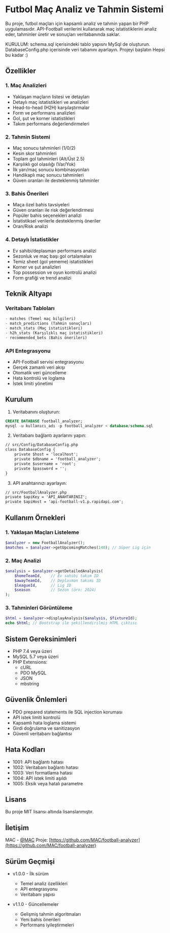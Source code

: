 # Futbol Maç Analiz ve Tahmin Sistemi

Bu proje, futbol maçları için kapsamlı analiz ve tahmin yapan bir PHP uygulamasıdır. API-Football verilerini kullanarak maç istatistiklerini analiz eder, tahminler üretir ve sonuçları veritabanında saklar.

KURULUM:
schema.sql içerisindeki tablo yapısnı MySql de oluşturun.
DatabaseConfig.php içerisinde veri tabanını ayarlayın.
Projeyi başlatın Hepsi bu kadar :)

## Özellikler

### 1. Maç Analizleri
- Yaklaşan maçların listesi ve detayları
- Detaylı maç istatistikleri ve analizleri
- Head-to-head (H2H) karşılaştırmalar
- Form ve performans analizleri
- Gol, şut ve korner istatistikleri
- Takım performans değerlendirmeleri

### 2. Tahmin Sistemi
- Maç sonucu tahminleri (1/0/2)
- Kesin skor tahminleri
- Toplam gol tahminleri (Alt/Üst 2.5)
- Karşılıklı gol olasılığı (Var/Yok)
- İlk yarı/maç sonucu kombinasyonları
- Handikaplı maç sonucu tahminleri
- Güven oranları ile desteklenmiş tahminler

### 3. Bahis Önerileri
- Maça özel bahis tavsiyeleri
- Güven oranları ile risk değerlendirmesi
- Popüler bahis seçenekleri analizi
- İstatistiksel verilerle desteklenmiş öneriler
- Oran/Risk analizi

### 4. Detaylı İstatistikler
- Ev sahibi/deplasman performans analizi
- Sezonluk ve maç başı gol ortalamaları
- Temiz sheet (gol yememe) istatistikleri
- Korner ve şut analizleri
- Top possession ve oyun kontrolü analizi
- Form grafiği ve trend analizi

## Teknik Altyapı

### Veritabanı Tabloları
```sql
- matches (Temel maç bilgileri)
- match_predictions (Tahmin sonuçları)
- match_stats (Maç istatistikleri)
- h2h_stats (Karşılıklı maç istatistikleri)
- recommended_bets (Bahis önerileri)
```

### API Entegrasyonu
- API-Football servisi entegrasyonu
- Gerçek zamanlı veri akışı
- Otomatik veri güncelleme
- Hata kontrolü ve loglama
- İstek limiti yönetimi

## Kurulum

1. Veritabanını oluşturun:
```sql
CREATE DATABASE football_analyzer;
mysql -u kullanıcı_adı -p football_analyzer < database/schema.sql
```

2. Veritabanı bağlantı ayarlarını yapın:
```php:README.md
// src/Config/DatabaseConfig.php
class DatabaseConfig {
    private $host = 'localhost';
    private $dbname = 'football_analyzer';
    private $username = 'root';
    private $password = '';
}
```

3. API anahtarınızı ayarlayın:
```php:README.md
// src/FootballAnalyzer.php
private $apiKey = 'API_ANAHTARINIZ';
private $apiHost = 'api-football-v1.p.rapidapi.com';
```

## Kullanım Örnekleri

### 1. Yaklaşan Maçları Listeleme
```php
$analyzer = new FootballAnalyzer();
$matches = $analyzer->getUpcomingMatches(140); // Süper Lig için
```

### 2. Maç Analizi
```php
$analysis = $analyzer->getDetailedAnalysis(
    $homeTeamId,    // Ev sahibi takım ID
    $awayTeamId,    // Deplasman takımı ID
    $leagueId,      // Lig ID
    $season         // Sezon (örn: 2024)
);
```

### 3. Tahminleri Görüntüleme
```php
$html = $analyzer->displayAnalysis($analysis, $fixtureId);
echo $html; // Bootstrap ile şekillendirilmiş HTML çıktısı
```

## Sistem Gereksinimleri

- PHP 7.4 veya üzeri
- MySQL 5.7 veya üzeri
- PHP Extensions:
  - cURL
  - PDO MySQL
  - JSON
  - mbstring

## Güvenlik Önlemleri

- PDO prepared statements ile SQL injection koruması
- API istek limiti kontrolü
- Kapsamlı hata loglama sistemi
- Girdi doğrulama ve sanitizasyon
- Güvenli veritabanı bağlantısı

## Hata Kodları

- 1001: API bağlantı hatası
- 1002: Veritabanı bağlantı hatası
- 1003: Veri formatlama hatası
- 1004: API istek limiti aşıldı
- 1005: Eksik veya hatalı parametre

## Lisans

Bu proje MIT lisansı altında lisanslanmıştır.

## İletişim

MAC - [@MAC](https://github.com/MAC)
Proje: [https://github.com/MAC/football-analyzer](https://github.com/MAC/football-analyzer)

## Sürüm Geçmişi

- v1.0.0 - İlk sürüm
  - Temel analiz özellikleri
  - API entegrasyonu
  - Veritabanı yapısı

- v1.1.0 - Güncellemeler
  - Gelişmiş tahmin algoritmaları
  - Yeni bahis önerileri
  - Performans iyileştirmeleri


  
